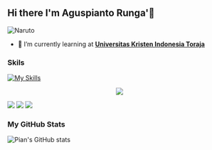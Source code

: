 ## Hi there I'm Aguspianto Runga'👋
<!-- ![Profile](img/github-header-image.png) -->

![Naruto](https://media1.giphy.com/media/v1.Y2lkPTc5MGI3NjExNnpsNmxsOWJtbDB4eHZhNHQ1MHRrNTQzaXNpNnY4N3l0Z3J2bDB5byZlcD12MV9pbnRlcm5hbF9naWZfYnlfaWQmY3Q9Zw/JRlqKEzTDKci5JPcaL/giphy.gif)

- 🌱 I’m currently learning at [**Universitas Kristen Indonesia Toraja**](https://ukitoraja.ac.id/)

### Skils
[![My Skills](https://skillicons.dev/icons?i=html,css,bootstrap,figma,py,vscode,php,postman,laravel,github,&theme=light&perline=5)](https://skillicons.dev)
<p align="center">
  <a href="https://skillicons.dev">
    <img src="https://skillicons.dev/icons?i=html,css,bootstrap,figma,py,vscode,php,postman,laravel,github" />
  </a>
</p>

<p align="left">
  <img src="https://img.shields.io/badge/Codeigniter-EF4223?style=for-the-badge&logo=codeigniter&logoColor=white" />
  <img src="https://img.shields.io/badge/Laragon-0E83CD?style=for-the-badge&logo=Laragon&logoColor=white" />
  <img src="https://img.shields.io/badge/Xampp-F37623?style=for-the-badge&logo=xampp&logoColor=white" />
</p>

### My GitHub Stats
![Pian's GitHub stats](https://github-readme-stats.vercel.app/api?username=Aguspianto-runga&show_icons=true&theme=radical)
<!--
**Aguspianto-runga/Aguspianto-runga** is a ✨ _special_ ✨ repository because its `README.md` (this file) appears on your GitHub profile.

Here are some ideas to get you started:

- 🔭 I’m currently working on ...
- 🌱 I’m currently learning ...
- 👯 I’m looking to collaborate on ...
- 🤔 I’m looking for help with ...
- 💬 Ask me about ...
- 📫 How to reach me: ...
- 😄 Pronouns: ...
- ⚡ Fun fact: ...
-->
